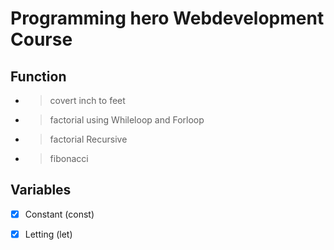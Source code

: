 # Programming hero Webdevelopment Course

## Function
- > covert inch to feet
- > factorial using Whileloop and Forloop
- > factorial Recursive
- > fibonacci

## Variables
- [x] Constant (const)
- [x] Letting (let)


